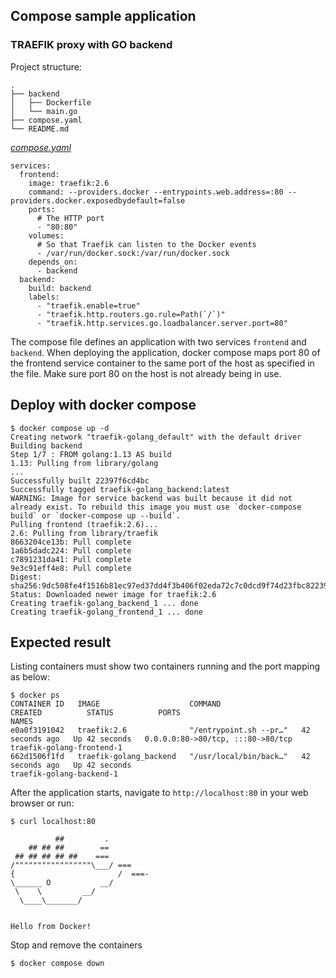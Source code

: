 ## Compose sample application
### TRAEFIK proxy with GO backend

Project structure:
```
.
├── backend
│   ├── Dockerfile
│   └── main.go
├── compose.yaml
└── README.md
```

[_compose.yaml_](compose.yaml)
```
services:
  frontend:
    image: traefik:2.6
    command: --providers.docker --entrypoints.web.address=:80 --providers.docker.exposedbydefault=false
    ports:
      # The HTTP port
      - "80:80"
    volumes:
      # So that Traefik can listen to the Docker events
      - /var/run/docker.sock:/var/run/docker.sock
    depends_on:
      - backend
  backend:
    build: backend
    labels:
      - "traefik.enable=true"
      - "traefik.http.routers.go.rule=Path(`/`)"
      - "traefik.http.services.go.loadbalancer.server.port=80"

```
The compose file defines an application with two services `frontend` and `backend`.
When deploying the application, docker compose maps port 80 of the frontend service container to the same port of the host as specified in the file.
Make sure port 80 on the host is not already being in use.

## Deploy with docker compose

```
$ docker compose up -d
Creating network "traefik-golang_default" with the default driver
Building backend
Step 1/7 : FROM golang:1.13 AS build
1.13: Pulling from library/golang
...
Successfully built 22397f6cd4bc
Successfully tagged traefik-golang_backend:latest
WARNING: Image for service backend was built because it did not already exist. To rebuild this image you must use `docker-compose build` or `docker-compose up --build`.
Pulling frontend (traefik:2.6)...
2.6: Pulling from library/traefik
8663204ce13b: Pull complete
1a6b5dadc224: Pull complete
c7891231da41: Pull complete
9e3c91eff4e8: Pull complete
Digest: sha256:9dc508fe4f1516b81ec97ed37dd4f3b406f02eda72c7c0dcd9f74d23fbc82239
Status: Downloaded newer image for traefik:2.6
Creating traefik-golang_backend_1 ... done
Creating traefik-golang_frontend_1 ... done
```

## Expected result

Listing containers must show two containers running and the port mapping as below:
```
$ docker ps
CONTAINER ID   IMAGE                    COMMAND                  CREATED          STATUS          PORTS                               NAMES
e0a0f3191042   traefik:2.6              "/entrypoint.sh --pr…"   42 seconds ago   Up 42 seconds   0.0.0.0:80->80/tcp, :::80->80/tcp   traefik-golang-frontend-1
662d1506f1fd   traefik-golang_backend   "/usr/local/bin/back…"   42 seconds ago   Up 42 seconds                                       traefik-golang-backend-1
```

After the application starts, navigate to `http://localhost:80` in your web browser or run:
```
$ curl localhost:80

          ##         .
    ## ## ##        ==
 ## ## ## ## ##    ===
/"""""""""""""""""\___/ ===
{                       /  ===-
\______ O           __/
 \    \         __/
  \____\_______/


Hello from Docker!
```

Stop and remove the containers
```
$ docker compose down
```
